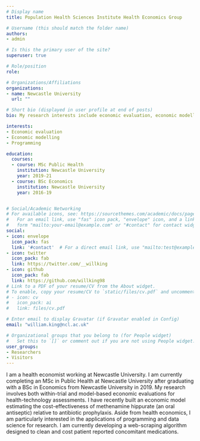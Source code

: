 ```yaml
---
# Display name
title: Population Health Sciences Institute Health Economics Group

# Username (this should match the folder name)
authors:
- admin

# Is this the primary user of the site?
superuser: true

# Role/position
role:

# Organizations/Affiliations
organizations:
- name: Newcastle University
  url: ""

# Short bio (displayed in user profile at end of posts)
bio: My research interests include economic evaluation, economic modelling and data analysis.

interests:
- Economic evaluation
- Economic modelling
- Programming

education:
  courses:
  - course: MSc Public Health
    institution: Newcastle University
    year: 2019-21
  - course: BSc Economics
    institution: Newcastle University
    year: 2016-19


# Social/Academic Networking
# For available icons, see: https://sourcethemes.com/academic/docs/page-builder/#icons
#   For an email link, use "fas" icon pack, "envelope" icon, and a link in the
#   form "mailto:your-email@example.com" or "#contact" for contact widget.
social:
- icon: envelope
  icon_pack: fas
  link: '#contact'  # For a direct email link, use "mailto:test@example.org".
- icon: twitter
  icon_pack: fab
  link: https://twitter.com/__willking
- icon: github
  icon_pack: fab
  link: https://github.com/willking98
# Link to a PDF of your resume/CV from the About widget.
# To enable, copy your resume/CV to `static/files/cv.pdf` and uncomment the lines below.
# - icon: cv
#   icon_pack: ai
#   link: files/cv.pdf

# Enter email to display Gravatar (if Gravatar enabled in Config)
email: "william.king@ncl.ac.uk"

# Organizational groups that you belong to (for People widget)
#   Set this to `[]` or comment out if you are not using People widget.
user_groups:
- Researchers
- Visitors
---
```


I am a health economist working at Newcastle University. I am currently completing an MSc in Public Health at Newcastle University after graduating with a BSc in Economics from Newcastle University in 2019. My research involves both within-trial and model-based economic evaluations for health-technology assessments. I have recently built an economic model estimating the cost-effectiveness of methenamine hippurate (an oral antiseptic) relative to antibiotic prophylaxis. Aside from health economics, I am particularly interested in the applications of programming and data science for research. I am currently developing a web-scraping algorithm designed to clean and cost patient reported concomitant medications.
